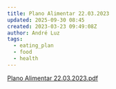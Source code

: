 ```yaml
---
title: Plano Alimentar 22.03.2023
updated: 2025-09-30 08:45
created: 2023-03-23 09:49:08Z
author: André Luz
tags:
  - eating_plan
  - food
  - health
---
```


[Plano Alimentar 22.03.2023.pdf](Plano_Alimentar_22.03.2023.pdf)